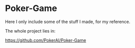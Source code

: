 Poker-Game
==========


Here I only include some of the stuff I made, for my reference.

The whole project lies in:

https://github.com/PokerAI/Poker-Game



